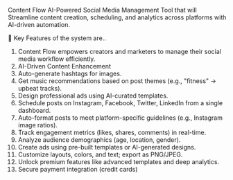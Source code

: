 Content Flow
AI-Powered Social Media Management Tool that will Streamline content creation, scheduling, and analytics across platforms with AI-driven automation.

🚀 Key Features of the system are..
1. Content Flow empowers creators and marketers to manage their social media workflow efficiently.
2. AI-Driven Content Enhancement
3. Auto-generate hashtags for images.
4. Get music recommendations based on post themes (e.g., "fitness" → upbeat tracks).
5. Design professional ads using AI-curated templates.
6. Schedule posts on Instagram, Facebook, Twitter, LinkedIn from a single dashboard.
7. Auto-format posts to meet platform-specific guidelines (e.g., Instagram image ratios).
8. Track engagement metrics (likes, shares, comments) in real-time.
9. Analyze audience demographics (age, location, gender).
10. Create ads using pre-built templates or AI-generated designs.
11. Customize layouts, colors, and text; export as PNG/JPEG.
12. Unlock premium features like advanced templates and deep analytics.
13. Secure payment integration (credit cards)
